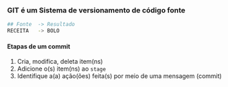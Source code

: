 ### GIT é um Sistema de versionamento de código fonte

```sh
## Fonte  -> Resultado
RECEITA   -> BOLO
```

#### Etapas de um commit

1. Cria, modifica, deleta item(ns)
2. Adicione o(s) item(ns) ao `stage`
3. Identifique a(a) ação(ões) feita(s) por meio de uma mensagem (commit)
